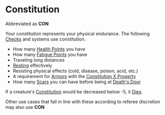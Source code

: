 # Constitution

Abbreviated as **CON**

Your constitution represents your physical endurance. The following [Checks](../../Game%20Procedures/Check.md) and systems use constitution.

- How many [Health Points](../Derived%20Statistics/Health%20Points.md) you have 
- How many [Fatigue Points](../Derived%20Statistics/Fatigue%20Points.md) you have
- Traveling long distances
- [Resting](../../Game%20Procedures/Resting.md) effectively 
- Resisting physical effects (cold, disease, poison, acid, etc.)
- A requirement for [Armors](../../Items/Armor.md) with the [Constitution X Property](../../Items/Individual%20Item%20Cards/Armors/Armor%20Properties/Constitution%20X%20Property.md)
- How many [Scars](../Derived%20Statistics/Scars.md) you can have before being at [Death's Door](../../Conditions/Death's%20Door.md)

If a creature's [Constitution](Constitution.md) would be decreased below -5, it [Dies](../../Conditions/Dying.md#Dead).

Other use cases that fall in line with these according to referee discretion may also use **CON**